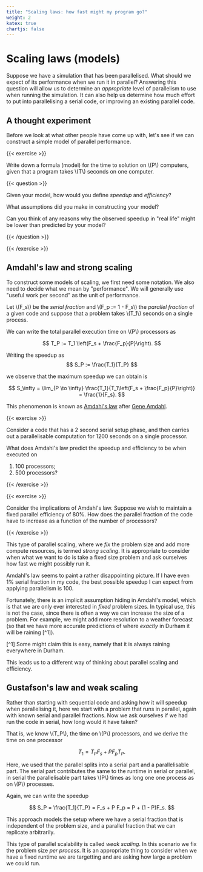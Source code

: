 ```yaml
---
title: "Scaling laws: how fast might my program go?"
weight: 2
katex: true
chartjs: false
---
```


# Scaling laws (models)

Suppose we have a simulation that has been parallelised. What should
we expect of its performance when we run it in parallel? Answering
this question will allow us to determine an _appropriate_ level of
parallelism to use when running the simulation. It can also help us
determine how much effort to put into parallelising a serial code, or
improving an existing parallel code.

## A thought experiment

Before we look at what other people have come up with, let's see if we
can construct a simple model of parallel performance.

{{< exercise >}}

Write down a formula (model) for the time to solution on \\(P\\) computers,
given that a program takes \\(T\\) seconds on one computer.

{{< question >}}

Given your model, how would you define _speedup_ and _efficiency_?

What assumptions did you make in constructing your model?

Can you think of any reasons why the observed speedup in "real life"
might be lower than predicted by your model?

{{< /question >}}

{{< /exercise >}}

## Amdahl's law and strong scaling

To construct some models of scaling, we first need some notation. We
also need to decide what we mean by "performance". We will generally
use "useful work per second" as the unit of performance.

Let \\(F_s\\) be the _serial fraction_ and \\(F_p := 1 - F_s\\) the
_parallel fraction_ of a given code and suppose that a problem takes
\\(T_1\\) seconds on a single process.

We can write the total parallel execution time on \\(P\\) processors
as

$$
T_P := T_1 \left(F_s + \frac{F_p}{P}\right).
$$

Writing the speedup as
$$
S_P := \frac{T_1}{T_P}
$$

we observe that the maximum speedup we can obtain is

$$
S_\infty = \lim_{P \to \infty} \frac{T_1}{T_1\left(F_s +
\frac{F_p}{P}\right)} = \frac{1}{F_s}.
$$

This phenomenon is known as [Amdahl's
law](https://dl.acm.org/doi/10.1145/1465482.1465560) after [Gene
Amdahl](https://en.wikipedia.org/wiki/Gene_Amdahl).

{{< exercise >}}

Consider a code that has a 2 second serial setup phase, and then
carries out a parallelisable computation for 1200 seconds on a single
processor.

What does Amdahl's law predict the speedup and efficiency to be when
executed on

1. 100 processors;
2. 500 processors?

{{< /exercise >}}

{{< exercise >}}

Consider the implications of Amdahl's law. Suppose we wish to maintain
a fixed parallel efficiency of 80%. How does the parallel fraction of
the code have to increase as a function of the number of processors?

{{< /exercise >}}

This type of parallel scaling, where we _fix_ the problem size and add
more compute resources, is termed _strong scaling_. It is appropriate
to consider when what we want to do is take a fixed size problem and
ask ourselves how fast we might possibly run it.

Amdahl's law seems to paint a rather disappointing picture. If I have
even 1% serial fraction in my code, the best possible speedup I can
expect from applying parallelism is 100.

Fortunately, there is an implicit assumption hiding in Amdahl's model,
which is that we are only ever interested in _fixed_ problem sizes. In
typical use, this is not the case, since there is often a way we can
increase the size of a problem. For example, we might add more
resolution to a weather forecast (so that we have more accurate
predictions of where _exactly_ in Durham it will be raining [^1]).

[^1] Some might claim this is easy, namely that it is always raining
everywhere in Durham.

This leads us to a different way of thinking about parallel scaling
and efficiency.

## Gustafson's law and weak scaling

Rather than starting with sequential code and asking how it will
speedup when parallelising it, here we start with a problem that runs
in parallel, again with known serial and parallel fractions. Now we
ask ourselves if we had run the code in serial, how long would it have
taken?

That is, we know \\(T_P\\), the time on \\(P\\) processors, and we
derive the time on one processor

$$
T_1 = T_P F_s + P F_p T_P.
$$

Here, we used that the parallel splits into a serial part and a
parallelisable part. The serial part contributes the same to the runtime in
serial or parallel, in serial the parallelisable part takes \\(P\\)
times as long one one process as on \\(P\\) processes.

Again, we can write the speedup

$$
S_P = \frac{T_1}{T_P} = F_s + P F_p = P + (1 - P)F_s.
$$

This approach models the setup where we have a serial fraction that is
independent of the problem size, and a parallel fraction that we can
replicate arbitrarily.

This type of parallel scalability is called _weak scaling_. In this
scenario we fix the problem size _per process_. It is an appropriate
thing to consider when we have a fixed runtime we are targetting and
are asking how large a problem we could run.
